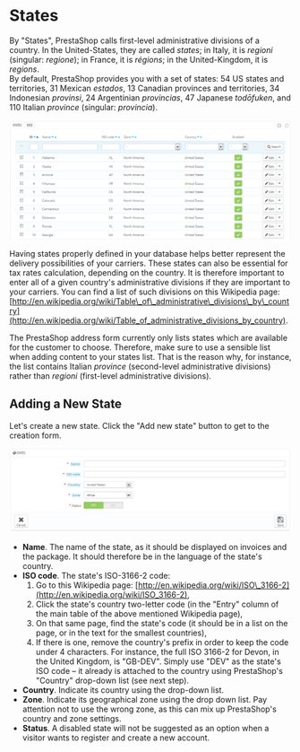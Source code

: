 # States

By "States", PrestaShop calls first-level administrative divisions of a country. In the United-States, they are called _states_; in Italy, it is _regioni_ \(singular: _regione_\); in France, it is _régions_; in the United-Kingdom, it is _regions_.   
By default, PrestaShop provides you with a set of states: 54 US states and territories, 31 Mexican _estados_, 13 Canadian provinces and territories, 34 Indonesian _provinsi_, 24 Argentinian _provincias_, 47 Japanese _todōfuken_, and 110 Italian _province_ \(singular: _provincia_\).

![](../../../../.gitbook/assets/23789709%20%284%29%20%284%29.png)

Having states properly defined in your database helps better represent the delivery possibilities of your carriers. These states can also be essential for tax rates calculation, depending on the country. It is therefore important to enter all of a given country's administrative divisions if they are important to your carriers. You can find a list of such divisions on this Wikipedia page: [http://en.wikipedia.org/wiki/Table\_of\_administrative\_divisions\_by\_country](http://en.wikipedia.org/wiki/Table_of_administrative_divisions_by_country).

The PrestaShop address form currently only lists states which are available for the customer to choose. Therefore, make sure to use a sensible list when adding content to your states list. That is the reason why, for instance, the list contains Italian _province_ \(second-level administrative divisions\) rather than _regioni_ \(first-level administrative divisions\).

## Adding a New State <a id="States-AddingaNewState"></a>

Let's create a new state. Click the "Add new state" button to get to the creation form.

![](../../../../.gitbook/assets/23789711%20%284%29%20%283%29.png)

* **Name**. The name of the state, as it should be displayed on invoices and the package. It should therefore be in the language of the state's country.
* **ISO code**. The state's ISO-3166-2 code:
  1. Go to this Wikipedia page: [http://en.wikipedia.org/wiki/ISO\_3166-2](http://en.wikipedia.org/wiki/ISO_3166-2),
  2. Click the state's country two-letter code \(in the "Entry" column of the main table of the above mentioned Wikipedia page\),
  3. On that same page, find the state's code \(it should be in a list on the page, or in the text for the smallest countries\),
  4. If there is one, remove the country's prefix in order to keep the code under 4 characters. For instance, the full ISO 3166-2 for Devon, in the United Kingdom, is "GB-DEV". Simply use "DEV" as the state's ISO code – it already is attached to the country using PrestaShop's "Country" drop-down list \(see next step\).
* **Country**. Indicate its country using the drop-down list.
* **Zone**. Indicate its geographical zone using the drop down list. Pay attention not to use the wrong zone, as this can mix up PrestaShop's country and zone settings.
* **Status**. A disabled state will not be suggested as an option when a visitor wants to register and create a new account.


